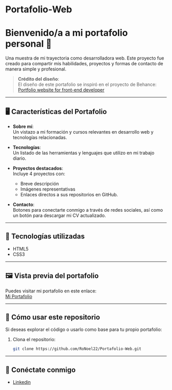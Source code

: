 # Portafolio-Web
# Bienvenido/a a mi portafolio personal 🌟

Una muestra de mi trayectoria como desarrolladora web. Este proyecto fue creado para compartir mis habilidades, proyectos y formas de contacto de manera simple y profesional.

> **Crédito del diseño**:  
> El diseño de este portafolio se inspiró en el proyecto de Behance:  
> [Portfolio website for front-end developer](https://www.behance.net/gallery/162243505/Portfolio-website-forfront-end-developer?tracking_source=search_projects|Front+end+portfolio&l=2)

---

## 🖥️ Características del Portafolio

- **Sobre mí**:  
  Un vistazo a mi formación y cursos relevantes en desarrollo web y tecnologías relacionadas.

- **Tecnologías**:  
  Un listado de las herramientas y lenguajes que utilizo en mi trabajo diario.

- **Proyectos destacados**:  
  Incluye 4 proyectos con:  
  - Breve descripción  
  - Imágenes representativas  
  - Enlaces directos a sus repositorios en GitHub.

- **Contacto**:  
  Botones para conectarte conmigo a través de redes sociales, así como un botón para descargar mi CV actualizado.

---

## 🔧 Tecnologías utilizadas

- HTML5  
- CSS3  

---

## 🖼️ Vista previa del portafolio

Puedes visitar mi portafolio en este enlace:  
[Mi Portafolio](https://portafolio-rocio-noel.netlify.app/)

---

## 📂 Cómo usar este repositorio

Si deseas explorar el código o usarlo como base para tu propio portafolio:

1. Clona el repositorio:  
   ```bash
   git clone https://github.com/RoNoel22/Portafolio-Web.git

---

## 🤝 Conéctate conmigo
- [Linkedin](https://www.linkedin.com/in/roc%C3%ADo-noel/)
